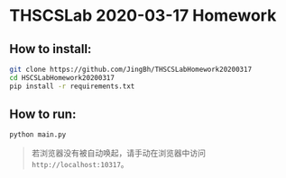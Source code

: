 # THSCSLab 2020-03-17 Homework

## How to install:
```bash
git clone https://github.com/JingBh/THSCSLabHomework20200317
cd HSCSLabHomework20200317
pip install -r requirements.txt
```

## How to run:
```bash
python main.py
```
> 若浏览器没有被自动唤起，请手动在浏览器中访问`http://localhost:10317`。
